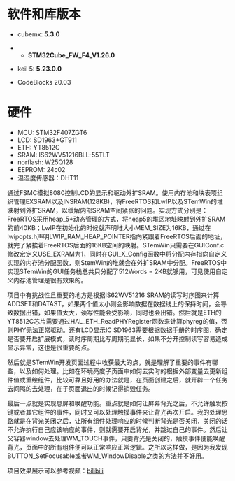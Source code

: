 
# 软件和库版本

- cubemx: **5.3.0**

- - **STM32Cube_FW_F4_V1.26.0**

- keil 5: **5.23.0.0**

- CodeBlocks 20.03

# 硬件

- MCU: STM32F407ZGT6
- LCD: SD1963+GT911
- ETH: YT8512C
- SRAM: IS62WV51216BLL-55TLT
- norflash: W25Q128
- EEPROM: 24c02
- 温湿度传感器：DHT11

通过FSMC模拟8080控制LCD的显示和驱动外扩SRAM。使用内存池和块表项组织管理EXSRAM以及INSRAM(128KB)，将FreeRTOS和LwIP以及STemWin的堆映射到外扩SRAM，以缓解内部SRAM空间紧张的问题。实现方式分别是：FreeRTOS采用heap_5+动态管理的方式，将heap5的堆区地址映射到外扩SRAM的前40KB；LwIP在初始化的时候就声明堆大小MEM_SIZE为16KB，通过在lwipopts.h声明LWIP_RAM_HEAP_POINTER指向紧跟着FreeRTOS后面的地址，就完了紧挨着FreeRTOS后面的16KB空间的映射。STemWin只需要在GUIConf.c修改宏定义USE_EXRAM为1，同时在GUI_X_Config函数中将分配内存指向自定义实现的内存池分配函数，则StemWin的堆就会在外扩SRAM中分配。FreeRTOS中实现STemWin的GUI任务栈总共只分配了512Words = 2KB就够用，可见使用自定义内存池管理是很有效果的。

项目中有挑战性且重要的地方是根据IS62WV51216 SRAM的读写时序图来计算ADDSET和DATAST，如果两个值太小则会影响数据在数据线上的保持时间，会导致数据出错，如果值太大，读写性能会受影响，同时也会出错。然后就是ETH的YT8512C芯片需要通过HAL_ETH_ReadPHYRegister函数来计算phyreg的值，否则PHY无法正常驱动。还有LCD显示IC SD1963需要根据数据手册的时序图，确定是否要开启扩展模式，读时序周期比写周期明显长，如果不分开控制读写容易造成显示异常，这也是很重要的点。

然后就是STemWin开发页面过程中收获最大的点，就是理解了重要的事件有哪些，以及如何处理。比如在环境亮度子页面中如何去实时的根据外部变量去更新组件值或重绘组件，比较可靠且好用的办法就是，在页面创建之后，就开辟一个任务去间隔的去处理，在子页面退出的时候记得销毁任务。

最后一点就是实现息屏和唤醒功能。重点就是如何让屏幕背光之后，不允许触发按键或者其它组件的事件，同时又可以处理触摸事件来让背光再次开启。我的处理思路就是在背光关闭之后，让所有组件处理响应的时候判断背光是否关闭，关闭的话不允许执行自己应该响应的事件，则就需要开启背光，并跳过自己的事件。然后让父容器window去处理WM_TOUCH事件，只要背光是关闭的，触摸事件便能唤醒背光，页面中的所有组件便可以正常响应正常逻辑。之所以这样做，是因为我发现BUTTON_SetFocusable或者WM_WindowDisable之类的方法并不好用。

项目效果展示可以参考视频：<a href="https://www.bilibili.com/video/BV1RdyiYjEVu/">bilibili</a>
